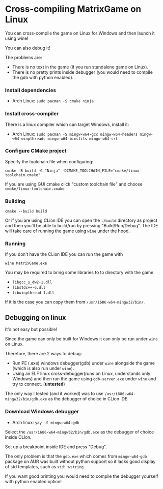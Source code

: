 # Cross-compiling MatrixGame on Linux

You can cross-compile the game on Linux for Windows and then launch it using wine!

You can also debug it! 

The problems are:
- There is no text in the game (if you run standalone game on Linux).
- There is no pretty prints inside debugger (you would need to compile the gdb with python enabled).

### Install dependencies

- Arch Linux: `sudo pacman -S cmake ninja`

### Install cross-compiler

There is a linux compiler which can target Windows, install it:

- Arch Linux: `sudo pacman -S mingw-w64-gcc mingw-w64-headers mingw-w64-winpthreads mingw-w64-binutils mingw-w64-crt`

### Configure CMake project

Specify the toolchain file when configuring:

`cmake -B build -G "Ninja" -DCMAKE_TOOLCHAIN_FILE="cmake/linux-toolchain.cmake"`

If you are using GUI cmake click "custom toolchain file" and choose `cmake/linux-toolchain.cmake`

### Building

`cmake --build build`

Or if you are using CLion IDE you can open the `./build` directory as project and then you'll be able to build/run by pressing "Build/Run/Debug". The IDE will take care of running the game using `wine` under the hood.

### Running

If you don't have the CLion IDE you can run the game with

`wine MatrixGame.exe`

You may be required to bring some libraries to to directory with the game:
- `libgcc_s_dw2-1.dll`
- `libstdc++-6.dll`
- `libwinpthread-1.dll`

If it is the case you can copy them from `/usr/i686-w64-mingw32/bin/`.

## Debugging on linux

It's not easy but possible!

Since the game can only be built for Windows it can only be run under `wine` on Linux.

Therefore, there are 2 ways to debug:

- Run PE (.exe) windows debugger(gdb) under `wine` alongside the game (which is also run under `wine`).
- Using an ELF linux cross-debugger(runs on Linux, understands only Windows) and then run the game using `gdb-server.exe` under `wine` and try to connect. (**untested**) 

The only way I tested (and it worked) was to use `/usr/i686-w64-mingw32/bin/gdb.exe` as the debugger of choice in CLion IDE.

### Download Windows debugger

- Arch linux: `yay -S mingw-w64-gdb`

Select the `/usr/i686-w64-mingw32/bin/gdb.exe` as the debugger of choice inside CLion.

Set up a breakpoint inside IDE and press "Debug".

The only problem is that the `gdb.exe` which comes from `mingw-w64-gdb` package on AUR was built without python support so it lacks good display of std templates, such as `std::wstring`.

If you want good printing you would need to compile the debugger yourself with python enabled option!